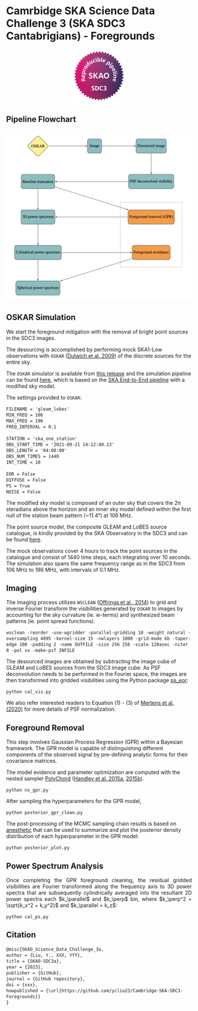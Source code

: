 # Camrbidge SKA Science Data Challenge 3 (SKA SDC3 Cantabrigians) - Foregrounds

<div align="center">
<img src="badges/SDC3a_reproducible_pipeline.png" width="30%" height="30%">
</div>

## Pipeline Flowchart

![Flowchart](illustration/ska_sdc3_pipeline.png)

## OSKAR Simulation
We start the foreground mitigation with the removal of bright point sources in the SDC3 images. 

The desourcing is accomplished by performing mock SKA1-Low observations with `OSKAR` ([Dulwich et al. 2009](https://pos.sissa.it/132/031/pdf)) of the discrete sources for the entire sky.

The `OSKAR` simulator is available from [this release](https://github.com/OxfordSKA/OSKAR) and the simulation pipeline can be found [here](https://github.com/ycliu23/SKA_Power_Spectrum_and_EoR_Window), 
which is based on the [SKA End-to-End pipeline](https://github.com/oharao/SKA_Power_Spectrum_and_EoR_Window) with a modified sky model. 

The settings provided to `OSKAR`:
```
FILENAME = 'gleam_lobes'
MIN_FREQ = 106
MAX_FREQ = 196
FREQ_INTERVAL = 0.1

STATION = 'ska_one_station'
OBS_START_TIME = '2021-09-21 14:12:40.13'
OBS_LENGTH = '04:00:00'
OBS_NUM_TIMES = 1440
INT_TIME = 10

EOR = False
DIFFUSE = False
PS = True
NOISE = False
```
The modified sky model is composed of an outer sky that covers the $\mathrm{2\pi}$ steradians above the horizon and an inner sky model defined within the first null of the station beam pattern (~11.4&deg;) at 106 MHz. 

The point source model, the composite GLEAM and LoBES source catalogue, is kindly provided by the SKA Observatory in the SDC3 and can be found [here](https://drive.google.com/file/d/14nfYmwlyqL7NzMqWtMxYfaFBccrjxKll/view?usp=drive_link). 

The mock observations cover 4 hours to track the point sources in the catalogue and consist of 1440 time steps, each integrating over 10 seconds. The simulation also spans the same frequency range as in the SDC3 from 106 MHz to 196 MHz, with intervals of 0.1 MHz.

## Imaging
The imaging process utilizes `WSCLEAN` ([Offringa et al., 2014](https://arxiv.org/pdf/1407.1943.pdf)) to grid and inverse Fourier transform the visibilities generated by `OSKAR` to images by accounting for the sky curvature (ie. w-terms) and synthesized beam patterns (ie. point spread functions).
```
wsclean -reorder -use-wgridder -parallel-gridding 10 -weight natural -oversampling 4095 -kernel-size 15 -nwlayers 1000 -grid-mode kb -taper-edge 100 -padding 2 -name OUTFILE -size 256 256 -scale 128asec -niter 0 -pol xx -make-psf INFILE
```
The desourced images are obtained by subtracting the image cube of GLEAM and LoBES sources from the SDC3 image cube. As PSF deconvolution needs to be performed in the Fourier space, the images are then transformed into gridded visibilities using the Python package [ps_eor](https://gitlab.com/flomertens/ps_eor):
```
python cal_vis.py
```
We also refer interested readers to Equation (1) - (3) of [Mertens et al. (2020)](https://arxiv.org/abs/2002.07196) for more details of PSF normalization.

## Foreground Removal
This step involves Gaussian Process Regression (GPR) within a Bayesian framework. The GPR model is capable of distinguishing different components of the observed signal by pre-defining analytic forms for their covariance matrices.

The model evidence and parameter optimization are computed with the nested sampler [PolyChord](https://github.com/PolyChord/PolyChordLite/tree/master) ([Handley et al. 2015a](https://arxiv.org/abs/1502.01856), [2015b](https://arxiv.org/abs/1506.00171)).

```
python ns_gpr.py
```
After sampling the hyperparameters for the GPR model,
```
python posterior_gpr_clean.py
```
The post-processing of the MCMC sampling chain results is based on [anesthetic](https://github.com/handley-lab/anesthetic) that can be used to summarize and plot the posterior density distribution of each hyperparameter in the GPR model:
```
python posterior_plot.py
```

## Power Spectrum Analysis

<div align="justify">
Once completing the GPR foreground cleaning, the residual gridded visibilities are Fourier transformed along the frequency axis to 3D power spectra that are subsequently cylindrically averaged into the resultant 2D power spectra each $k_\parallel$ and $k_\perp$ bin, where $k_\perp^2 = \sqrt{k_x^2 + k_y^2}$ and $k_\parallel = k_z$:
</div>

```
python cal_ps.py
```

## Citation
```
@misc{SKAO_Science_Data_Challenge_3a,
author = {Liu, Y., XXX, YYY},
title = {SKAO-SDC3a},
year = {2023},
publisher = {GitHub},
journal = {GitHub repository},
doi = {xxx},
howpublished = {\url{https://github.com/ycliu23/Cambridge-SKA-SDC3-Foregrounds}}
}
```

